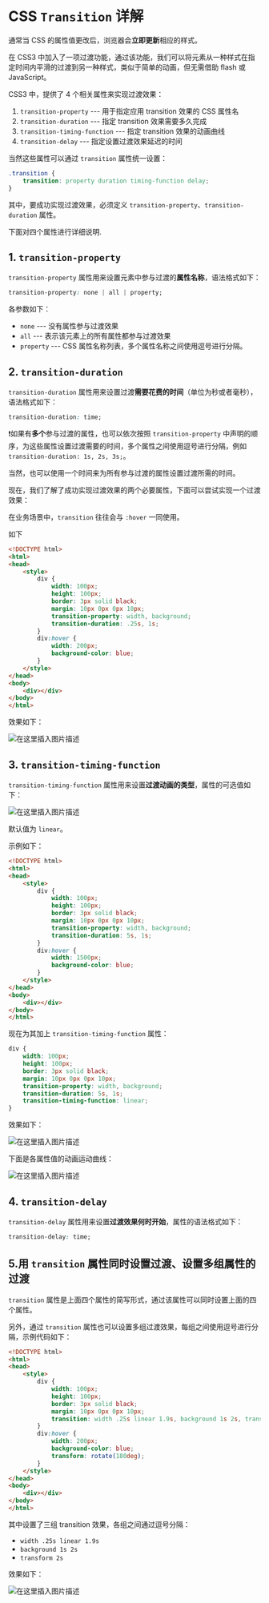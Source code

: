 # CSS `Transition` 详解

通常当 CSS 的属性值更改后，浏览器会**立即更新**相应的样式。

在 CSS3 中加入了一项过渡功能，通过该功能，我们可以将元素从一种样式在指定时间内平滑的过渡到另一种样式，类似于简单的动画，但无需借助 flash 或 JavaScript。

CSS3 中，提供了 4 个相关属性来实现过渡效果：

1. `transition-property` --- 用于指定应用 transition 效果的 CSS 属性名
2. `transition-duration` --- 指定 transition 效果需要多久完成
3. `transition-timing-function` --- 指定 transition 效果的动画曲线
4. `transition-delay` --- 指定设置过渡效果延迟的时间

当然这些属性可以通过 `transition` 属性统一设置：

```css
.transition {
    transition: property duration timing-function delay;
}
```

其中，要成功实现过渡效果，必须定义 `transition-property`、`transition-duration` 属性。

下面对四个属性进行详细说明.

## 1. `transition-property`

`transition-property` 属性用来设置元素中参与过渡的**属性名称**，语法格式如下：

```css
transition-property: none | all | property;
```

各参数如下：

* `none` --- 没有属性参与过渡效果
* `all` --- 表示该元素上的所有属性都参与过渡效果
* `property` --- CSS 属性名称列表，多个属性名称之间使用逗号进行分隔。

## 2. `transition-duration`

`transition-duration` 属性用来设置过渡**需要花费的时间**（单位为秒或者毫秒），语法格式如下：

```css
transition-duration: time;
```

❗如果有**多个**参与过渡的属性，也可以依次按照 `transition-property` 中声明的顺序，为这些属性设置过渡需要的时间，多个属性之间使用逗号进行分隔，例如`transition-duration: 1s, 2s, 3s;`。

当然，也可以使用一个时间来为所有参与过渡的属性设置过渡所需的时间。

现在，我们了解了成功实现过渡效果的两个必要属性，下面可以尝试实现一个过渡效果：

在业务场景中，`transition` 往往会与 `:hover` 一同使用。

如下

```html
<!DOCTYPE html>
<html>
<head>
    <style>
        div {
            width: 100px;
            height: 100px;
            border: 3px solid black;
            margin: 10px 0px 0px 10px;
            transition-property: width, background;
            transition-duration: .25s, 1s;
        }
        div:hover {
            width: 200px;
            background-color: blue;
        }
    </style>
</head>
<body>
    <div></div>
</body>
</html>
```

效果如下：

![在这里插入图片描述](https://i-blog.csdnimg.cn/blog_migrate/18119fc7f3637d5f41d612756e270757.gif#pic_center)

## 3. `transition-timing-function`

`transition-timing-function` 属性用来设置**过渡动画的类型**，属性的可选值如下：

![在这里插入图片描述](https://i-blog.csdnimg.cn/blog_migrate/988ec7c5e4c4c872845b1373dbd2542e.png#pic_center)

默认值为 `linear`。

示例如下：

```html
<!DOCTYPE html>
<html>
<head>
    <style>
        div {
            width: 100px;
            height: 100px;
            border: 3px solid black;
            margin: 10px 0px 0px 10px;
            transition-property: width, background;
            transition-duration: 5s, 1s;
        }
        div:hover {
            width: 1500px;
            background-color: blue;
        }
    </style>
</head>
<body>
    <div></div>
</body>
</html>
```

现在为其加上 `transition-timing-function` 属性：

```css
div {
    width: 100px;
    height: 100px;
    border: 3px solid black;
    margin: 10px 0px 0px 10px;
    transition-property: width, background;
    transition-duration: 5s, 1s;
    transition-timing-function: linear;
}
```

效果如下：

![在这里插入图片描述](https://i-blog.csdnimg.cn/blog_migrate/48ac48caf5a98ae469873a98b8665a5a.gif#pic_center)

下面是各属性值的动画运动曲线：

![在这里插入图片描述](https://i-blog.csdnimg.cn/blog_migrate/b194e1c0e7ffc92ce482d065693f387d.png#pic_center)

## 4. `transition-delay`

`transition-delay` 属性用来设置**过渡效果何时开始**，属性的语法格式如下：

```css
transition-delay: time;
```

## 5.用 `transition` 属性同时设置过渡、设置多组属性的过渡

`transition` 属性是上面四个属性的简写形式，通过该属性可以同时设置上面的四个属性。

另外，通过 `transition` 属性也可以设置多组过渡效果，每组之间使用逗号进行分隔，示例代码如下：

```html
<!DOCTYPE html>
<html>
<head>
    <style>
        div {
            width: 100px;
            height: 100px;
            border: 3px solid black;
            margin: 10px 0px 0px 10px;
            transition: width .25s linear 1.9s, background 1s 2s, transform 2s;
        }
        div:hover {
            width: 200px;
            background-color: blue;
            transform: rotate(180deg);
        }
    </style>
</head>
<body>
    <div></div>
</body>
</html>
```

其中设置了三组 transition 效果，各组之间通过逗号分隔：

* `width .25s linear 1.9s`
* `background 1s 2s`
* `transform 2s`

效果如下：

![在这里插入图片描述](https://i-blog.csdnimg.cn/blog_migrate/23ef65dcf0c41546ab3ec086ed845a22.gif#pic_center)
